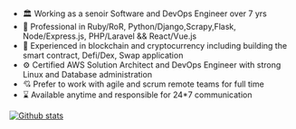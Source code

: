 - 🏛️ Working as a senoir Software and DevOps Engineer over 7 yrs
- 🚒 Professional in Ruby/RoR, Python/Django,Scrapy,Flask, Node/Express.js, PHP/Laravel && React/Vue.js
- 🤔 Experienced in blockchain and cryptocurrency including building the smart contract, Defi/Dex, Swap application
- ⚙️ Certified AWS Solution Architect and DevOps Engineer with strong Linux and Database administration
- 💘 Prefer to work with agile and scrum remote teams for full time
- ⌛ Available anytime and responsible for 24*7 communication

[![Github stats](https://github-readme-stats.vercel.app/api?username=ilancerdev&count_private=true&show_icons=true&theme=radical&hide_rank=false)](https://github.com/anuraghazra/github-readme-stats)
